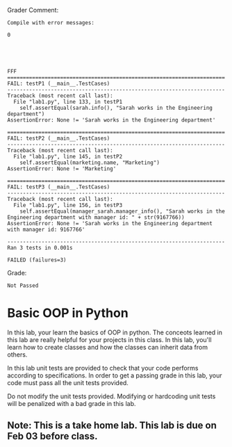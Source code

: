 Grader Comment:
```
Compile with error messages:

0





FFF
======================================================================
FAIL: testP1 (__main__.TestCases)
----------------------------------------------------------------------
Traceback (most recent call last):
  File "lab1.py", line 133, in testP1
    self.assertEqual(sarah.info(), "Sarah works in the Engineering department")
AssertionError: None != 'Sarah works in the Engineering department'

======================================================================
FAIL: testP2 (__main__.TestCases)
----------------------------------------------------------------------
Traceback (most recent call last):
  File "lab1.py", line 145, in testP2
    self.assertEqual(marketing.name, "Marketing")
AssertionError: None != 'Marketing'

======================================================================
FAIL: testP3 (__main__.TestCases)
----------------------------------------------------------------------
Traceback (most recent call last):
  File "lab1.py", line 156, in testP3
    self.assertEqual(manager_sarah.manager_info(), "Sarah works in the Engineering department with manager id: " + str(9167766))
AssertionError: None != 'Sarah works in the Engineering department with manager id: 9167766'

----------------------------------------------------------------------
Ran 3 tests in 0.001s

FAILED (failures=3)
```
Grade:
```
Not Passed
```

# Basic OOP in Python
In this lab, your learn the basics of OOP in python. The conceots learned in this lab are really helpful for your projects
in this class. In this lab, you'll learn how to create classes and how the classes can inherit data from others. 

In this lab unit tests are provided to check that your code performs according to specifications. In order to get a 
passing grade in this lab, your code must pass all the unit tests provided. 

Do not modify the unit tests provided. Modifying or hardcoding unit tests will be penalized with a bad grade in this lab. 

## Note: This is a take home lab. This lab is due on Feb 03 before class. 
